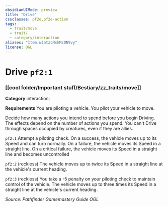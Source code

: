 ```yaml
---
obsidianUIMode: preview
title: "Drive"
cssclasses: pf2e,pf2e-action
tags:
  - trait/move
  - trait/
  - category/interaction
aliases: "Item.w3atzcNskMzON9vy"
license: OGL
---
```

# Drive `pf2:1`

### [[cool folder/Important stuff/Bestiary/zz_traits/move]]

**Category** interaction; 




**Requirements** You are piloting a vehicle. You pilot your vehicle to move.

Decide how many actions you intend to spend before you begin Driving. The effects depend on the number of actions you spend. You can't Drive through spaces occupied by creatures, even if they are allies.

`pf2:1` Attempt a piloting check. On a success, the vehicle moves up to its Speed and can turn normally. On a failure, the vehicle moves its Speed in a straight line. On a critical failure, the vehicle moves its Speed in a straight line and becomes uncontrolled

`pf2:2` (reckless) The vehicle moves up to twice its Speed in a straight line at the vehicle's current heading.

`pf2:3` (reckless) You take a -5 penalty on your piloting check to maintain control of the vehicle. The vehicle moves up to three times its Speed in a straight line at the vehicle's current heading.

*Source: Pathfinder Gamemastery Guide*
*OGL*